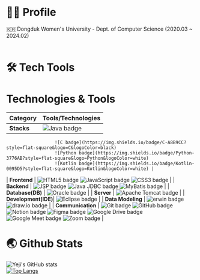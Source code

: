 # 👩‍💼 Profile
🇰🇷 Dongduk Women's University - Dept. of Computer Science (2020.03 ~ 2024.02)<br/>
<br/>

# 🛠️ Tech Tools

# Technologies & Tools

| **Category**       | **Tools/Technologies**                                                                                                                                                      |
|--------------------|-----------------------------------------------------------------------------------------------------------------------------------------------------------------------------|
| **Stacks**         | ![Java badge](https://img.shields.io/badge/Java-FFFFFF?style=flat-square&logo=OpenJDK&logoColor=black) 
                      ![C badge](https://img.shields.io/badge/C-A8B9CC?style=flat-square&logo=C&logoColor=black) 
                      ![Python badge](https://img.shields.io/badge/Python-3776AB?style=flat-square&logo=Python&logoColor=white) 
                      ![Kotlin badge](https://img.shields.io/badge/Kotlin-0095D5?style=flat-square&logo=Kotlin&logoColor=white) |
| **Frontend**       | ![HTML5 badge](https://img.shields.io/badge/HTML5-E34F26?style=flat-square&logo=HTML5&logoColor=white) 
                      ![JavaScript badge](https://img.shields.io/badge/JavaScript-F7DF1E?style=flat-square&logo=JavaScript&logoColor=black) 
                      ![CSS3 badge](https://img.shields.io/badge/CSS3-1572B6?style=flat-square&logo=CSS3&logoColor=white) |
| **Backend**        | ![JSP badge](https://img.shields.io/badge/JSP-007396?style=flat-square&logo=java&logoColor=white) 
                      ![Java JDBC badge](https://img.shields.io/badge/Java%20JDBC-007396?style=flat-square&logo=Java&logoColor=white) 
                      ![MyBatis badge](https://img.shields.io/badge/MyBatis-35A69E?style=flat-square&logo=MyBatis&logoColor=white) |
| **Database(DB)**   | ![Oracle badge](https://img.shields.io/badge/Oracle-F80000?style=flat-square&logo=Oracle&logoColor=white)                                                                 |
| **Server**         | ![Apache Tomcat badge](https://img.shields.io/badge/Apache%20Tomcat-F8DC75?style=flat-square&logo=Apache%20Tomcat&logoColor=black)                                        |
| **Development(IDE)**| ![Eclipse badge](https://img.shields.io/badge/Eclipse-2C2255?style=flat-square&logo=Eclipse&logoColor=white)                                                             |
| **Data Modeling**  | ![erwin badge](https://img.shields.io/badge/erwin-007DB8?style=flat-square&logoColor=white) 
                      ![draw.io badge](https://img.shields.io/badge/draw.io-FF9900?style=flat-square&logo=diagrams.net&logoColor=white) |
| **Communication**  | ![Git badge](https://img.shields.io/badge/Git-F05032?style=flat-square&logo=Git&logoColor=white) 
                      ![GitHub badge](https://img.shields.io/badge/GitHub-181717?style=flat-square&logo=GitHub&logoColor=white) 
                      ![Notion badge](https://img.shields.io/badge/Notion-000000?style=flat-square&logo=Notion&logoColor=white) 
                      ![Figma badge](https://img.shields.io/badge/Figma-F24E1E?style=flat-square&logo=Figma&logoColor=white) 
                      ![Google Drive badge](https://img.shields.io/badge/Google%20Drive-4285F4?style=flat-square&logo=Google%20Drive&logoColor=white) 
                      ![Google Meet badge](https://img.shields.io/badge/Google%20Meet-32A350?style=flat-square&logo=Google%20Meet&logoColor=white) 
                      ![Zoom badge](https://img.shields.io/badge/Zoom-2D8CFF?style=flat-square&logo=Zoom&logoColor=white) |



# 🌏 Github Stats
![Yeji's GitHub stats](https://github-readme-stats.vercel.app/api?username=Li5ht&show_icons=true&theme=omni)<br/>
[![Top Langs](https://github-readme-stats.vercel.app/api/top-langs/?username=Li5ht&layout=compact&langs_count=5&theme=dark&hide=c%23)](https://github.com/Li5ht/github-readme-stats)


